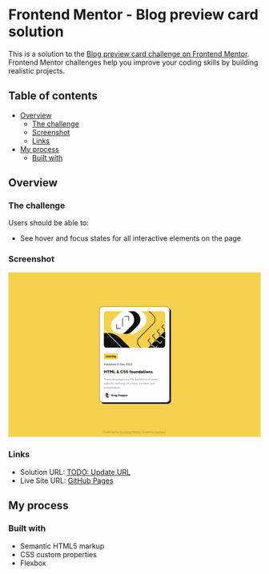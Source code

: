 # Frontend Mentor - Blog preview card solution

This is a solution to the [Blog preview card challenge on Frontend Mentor](https://www.frontendmentor.io/challenges/blog-preview-card-ckPaj01IcS). Frontend Mentor challenges help you improve your coding skills by building realistic projects. 

## Table of contents

- [Overview](#overview)
  - [The challenge](#the-challenge)
  - [Screenshot](#screenshot)
  - [Links](#links)
- [My process](#my-process)
  - [Built with](#built-with)

## Overview

### The challenge

Users should be able to:

- See hover and focus states for all interactive elements on the page

### Screenshot

![](./screenshot.png)

### Links

- Solution URL: [TODO: Update URL](https://www.frontendmentor.io/challenges/blog-preview-card-ckPaj01IcS/)
- Live Site URL: [GitHub Pages](https://alperenisa.github.io/fem-blog-post-card)

## My process

### Built with

- Semantic HTML5 markup
- CSS custom properties
- Flexbox
